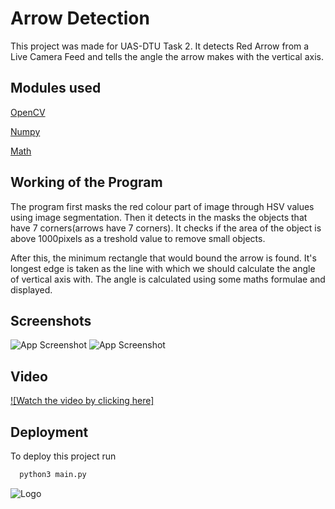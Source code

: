 
# Arrow Detection

This project was made for UAS-DTU Task 2. It detects Red Arrow from a Live Camera Feed and tells the angle the arrow makes with the vertical axis.


## Modules used

[OpenCV](https://docs.opencv.org/4.x/d6/d00/tutorial_py_root.html)

[Numpy](https://numpy.org/)

[Math](https://docs.python.org/3/library/math.html)

## Working of the Program
The program first masks the red colour part of image through HSV values using image segmentation.
Then it detects in the masks the objects that have 7 corners(arrows have 7 corners).
It checks if the area of the object is above 1000pixels as a treshold value to remove small objects.

After this, the minimum rectangle that would bound the arrow is found. 
It's longest edge is taken as the line with which we should calculate the angle of vertical axis with.
The angle is calculated using some maths formulae and displayed.


## Screenshots

![App Screenshot](https://i.postimg.cc/7hFs2Pyg/591c5f28-b913-4740-9a51-32165a66b656.jpg)
![App Screenshot](https://i.postimg.cc/J7sRZTLn/c9128718-6063-4f80-b5de-fd5539541cd2.jpg)

## Video

[![Watch the video by clicking here]](https://imgur.com/a/0tBxvL7)

## Deployment

To deploy this project run

```bash
  python3 main.py
```


![Logo](https://uasdtu.com/public/l.png)


